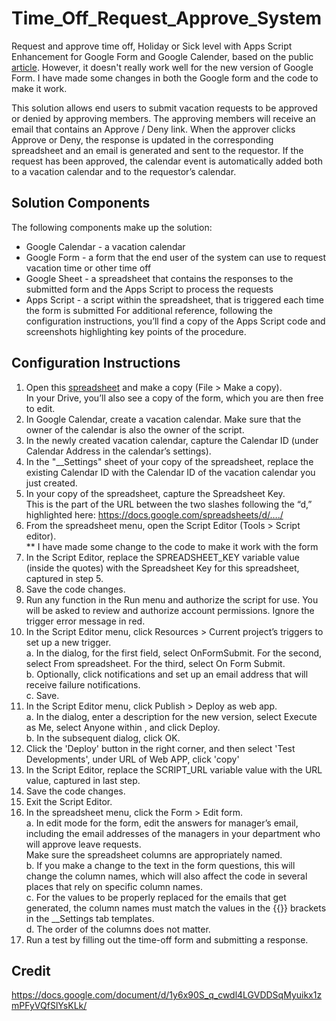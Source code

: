 # Time_Off_Request_Approve_System
Request and approve time off, Holiday or Sick level with Apps Script Enhancement for Google Form and Google Calender, based on the public [article](https://docs.google.com/document/d/1y6x90S_q_cwdl4LGVDDSqMyuikx1zmPFyVQfSlYsKLk/). However, it doesn't really work well for the new version of Google Form. I have made some changes in both the Google form and the code to make it work.

This solution allows end users to submit vacation requests to be approved or denied by approving members. The approving members will receive an email that contains an Approve / Deny link. When the approver clicks Approve or Deny, the response is updated in the corresponding spreadsheet and an email is generated and sent to the requestor. If the request has been approved, the calendar event is automatically added both to a vacation calendar and to the requestor’s calendar.

## Solution Components

The following components make up the solution:
* Google Calendar - a vacation calendar
* Google Form - a form that the end user of the system can use to request vacation time or other time off
* Google Sheet - a spreadsheet that contains the responses to the submitted form and the Apps Script to process the requests
* Apps Script - a script within the spreadsheet, that is triggered each time the form is submitted
For additional reference, following the configuration instructions, you’ll find a copy of the Apps Script code and screenshots highlighting key points of the procedure.

## Configuration Instructions

1. Open this [spreadsheet](https://docs.google.com/spreadsheets/d/1km6wVNkPFDbwxJUbatLAx9K6os8bUbAG2c7WgGndpOk) and make a copy (File > Make a copy).  
In your Drive, you’ll also see a copy of the form, which you are then free to edit.  
2. In Google Calendar, create a vacation calendar. Make sure that the owner of the calendar is also the owner of the script.  
3. In the newly created vacation calendar, capture the Calendar ID (under Calendar Address in the calendar’s settings).  
4. In the "__Settings" sheet of your copy of the spreadsheet, replace the existing Calendar ID with the Calendar ID of the vacation calendar you just created.  
5. In your copy of the spreadsheet, capture the Spreadsheet Key.    
This is the part of the URL between the two slashes following the “d,” highlighted here: https://docs.google.com/spreadsheets/d/…./  
6. From the spreadsheet menu, open the Script Editor (Tools > Script editor).  
** I have made some change to the code to make it work with the form 
8. In the Script Editor, replace the SPREADSHEET_KEY variable value (inside the quotes) with the Spreadsheet Key for this spreadsheet, captured in step 5.  
9. Save the code changes.  
10. Run any function in the Run menu and authorize the script for use. You will be asked to review and authorize account permissions. Ignore the trigger error message in red.  
11. In the Script Editor menu, click Resources > Current project’s triggers to set up a new trigger.  
a. In the dialog, for the first field, select OnFormSubmit. For the second, select From spreadsheet. For the third, select On Form Submit.  
b. Optionally, click notifications and set up an email address that will receive failure notifications.   
c. Save.  
12. In the Script Editor menu, click Publish > Deploy as web app.   
a. In the dialog, enter a description for the new version, select Execute as Me, select Anyone within <domain>, and click Deploy.   
b. In the subsequent dialog, click OK.   
13. Click the 'Deploy' button in the right corner, and then select 'Test Developments', under URL of Web APP, click 'copy'  
8. In the Script Editor, replace the SCRIPT_URL variable value with the URL value, captured in last step.  
9. Save the code changes. 
15. Exit the Script Editor.  
16. In the spreadsheet menu, click the Form > Edit form.  
a. In edit mode for the form, edit the answers for manager’s email, including the email addresses of the managers in your department who will approve leave requests.  
Make sure the spreadsheet columns are appropriately named.   
b. If you make a change to the text in the form questions, this will change the column names, which will also affect the code in several places that rely on specific column names.   
c. For the values to be properly replaced for the emails that get generated, the column names must match the values in the {{}} brackets in the __Settings tab templates.      
d. The order of the columns does not matter.  
17. Run a test by filling out the time-off form and submitting a response.  

## Credit
https://docs.google.com/document/d/1y6x90S_q_cwdl4LGVDDSqMyuikx1zmPFyVQfSlYsKLk/
